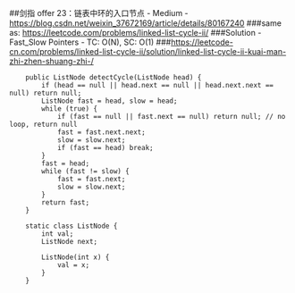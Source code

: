 ##剑指 offer 23：链表中环的入口节点 - Medium - https://blog.csdn.net/weixin_37672169/article/details/80167240
###same as: https://leetcode.com/problems/linked-list-cycle-ii/
###Solution - Fast_Slow Pointers - TC: O(N), SC: O(1)
###https://leetcode-cn.com/problems/linked-list-cycle-ii/solution/linked-list-cycle-ii-kuai-man-zhi-zhen-shuang-zhi-/
```
    public ListNode detectCycle(ListNode head) {
        if (head == null || head.next == null || head.next.next == null) return null;
        ListNode fast = head, slow = head;
        while (true) {
            if (fast == null || fast.next == null) return null; // no loop, return null
            fast = fast.next.next;
            slow = slow.next;
            if (fast == head) break;
        }
        fast = head;
        while (fast != slow) {
            fast = fast.next;
            slow = slow.next;
        }
        return fast;
    }

    static class ListNode {
        int val;
        ListNode next;

        ListNode(int x) {
            val = x;
        }
    }
```